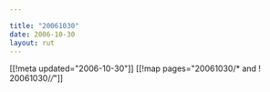 ```yaml
---

title: "20061030"
date: 2006-10-30
layout: rut
---
```


[[!meta updated="2006-10-30"]]
[[!map pages="20061030/* and ! 20061030/*/*"]]
